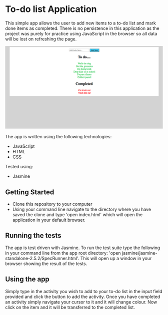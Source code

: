 # To-do list Application

This simple app allows the user to add new items to a to-do list and mark done items as completed.  There is no persistence in this application as the project was purely for practice using JavaScript in the browser so all data will be lost on refreshing the page.

![landing page](public/readme.png)

The app is written using the following technologies:

* JavaScript
* HTML
* CSS

Tested using:

* Jasmine


## Getting Started
* Clone this repository to your computer
* Using your command line navigate to the directory where you have saved the clone and type 'open index.html' which will open the application in your default browser.

## Running the tests
The app is test driven with Jasmine.  To run the test suite type the following in your command line from the app root directory: 'open jasmine/jasmine-standalone-2.5.2/SpecRunner.html'.  This will open up a window in your browser showing the result of the tests.

## Using the app
Simply type in the activity you wish to add to your to-do list in the input field provided and click the button to add the activity.  Once you have completed an activity simply navigate your cursor to it and it will change colour.  Now click on the item and it will be transferred to the completed list.

